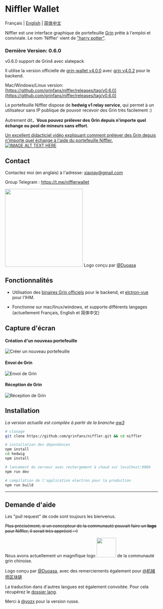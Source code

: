 # Niffler Wallet

Français | [English](./README.md) | [简体中文](./README.zh-CN.md)

Niffler est une interface graphique de portefeuille [Grin](https://github.com/mimblewimble/grin) prête à l'emploi et conviviale.
Le nom 'Niffler' vient de ["harry potter"](https://harrypotter.fandom.com/wiki/Niffler).

### Dernière Version: 0.6.0

v0.6.0 support de Grin4 avec slatepack

Il utilise la version officielle de [grin-wallet v4.0.0](https://github.com/mimblewimble/grin-wallet/releases/tag/v4.0.0) avec [grin v4.0.2](https://github.com/mimblewimble/grin/releases/tag/v4.0.2) pour le backend. 

Mac/Windows/Linux version:[https://github.com/grinfans/niffler/releases/tag/v0.6.0](https://github.com/grinfans/niffler/releases/tag/v0.6.0)

Le portefeuille Niffler dispose de **hedwig v1 relay service**, qui permet à un utilisateur sans IP publique de pouvoir recevoir des Grin très facilement :)

Autrement dit，**Vous pouvez prélever des Grin depuis n'importe quel échange ou pool de mineurs sans effort**.

[Un excellent didacticiel vidéo expliquant comment prélever des Grin depuis n'importe quel échange à l'aide du portefeuille Niffler.](https://www.youtube.com/watch?v=rufKWEv64o8)
[![IMAGE ALT TEXT HERE](https://img.youtube.com/vi/rufKWEv64o8/0.jpg)](https://www.youtube.com/watch?v=rufKWEv64o8)

## Contact

Contactez moi (en anglais) à l'adresse: xiaojay@gmail.com

Group Telegram : https://t.me/nifflerwallet


<img src="/src/renderer/assets/logo.png" width="256"> Logo conçu par [@Duoasa](https://weibo.com/u/3197271025)

## Fonctionnalités

* Utilisation des [binaires Grin officiels](https://github.com/mimblewimble/grin/releases) pour le backend, et [elctron-vue](https://github.com/SimulatedGREG/electron-vue) pour l'IHM.

* Fonctionne sur mac/linux/windows, et supporte différents langages (actuellement Français, English et 简体中文)

## Capture d'écran

#### Création d'un nouveau portefeuille

![Créer un nouveau portefeuille](https://media.giphy.com/media/IeuEOtJvxCLqqiCCyr/giphy.gif)

#### Envoi de Grin


![Envoi de Grin](https://media.giphy.com/media/LO2sAR3HmocCdbTwEh/giphy.gif)

#### Réception de Grin
![Réception de Grin](https://media.giphy.com/media/iFbSw9rhh5fGVSzyZf/giphy.gif)


## Installation

*La version actuelle est compilée à partir de la branche [gw3](https://github.com/grinfans/Niffler/tree/gw3)*

``` bash
# clonage
git clone https://github.com/grinfans/niffler.git && cd niffler

# installation des dépendances
npm install
cd hedwig
npm install

# lancement du serveur avec rechargement à chaud sur localhost:9080
npm run dev

# compilation de l'application electron pour la production
npm run build
```

---

## Demande d'aide

Les "pull request" de code sont toujours les bienvenus.

~~Plus précisément, si un concepteur de la communauté pouvait faire un **logo** pour Niffler, il serait très apprécié :-)~~

Nous avons actuellement un magnifique logo <img src="/src/renderer/assets/logo.png" width="64"> de la communauté grin chinoise.

Logo conçu par [@Duoasa](https://weibo.com/u/3197271025), avec des remerciements également pour [@机械师区块链](https://weibo.com/u/6318956004)

La traduction dans d'autres langues est également convoitée. Pour cela récupérez le [dossier lang](https://github.com/grinfans/niffler/tree/master/src/lang).

Merci à [@yozx](https://github.com/yozx) pour la version russe.
